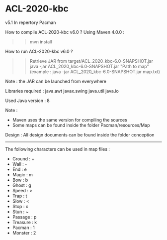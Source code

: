 # ACL-2020-kbc

v5.1
In repertory Pacman

How to compile ACL-2020-kbc v6.0 ?
Using Maven 4.0.0 :
>> mvn install

How to run ACL-2020-kbc v6.0 ?
>> Retrieve JAR from target/ACL_2020_kbc-6.0-SNAPSHOT.jar
>> java -jar ACL_2020_kbc-6.0-SNAPSHOT.jar "Path to map" (example : java -jar ACL_2020_kbc-6.0-SNAPSHOT.jar map.txt)

Note : the JAR can be launched from everywhere

Libraries required :
java.awt
javax.swing
java.util
java.io

Used Java version : 8

Note : 

- Maven uses the same version for compiling the sources
- Some maps can be found inside the folder Pacman/resources/Map

Design :
All design documents can be found inside the folder conception

---

The following characters can be used in map files :
- Ground : +
- Wall : -
- End : e
- Magic : m
- Bow : b
- Ghost : g
- Speed : >
- Trap : t
- Slow : <
- Stop : x
- Stun : ~
- Passage : p
- Treasure : k
- Pacman : 1
- Monster : 2